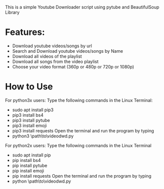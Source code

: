 This is a simple Youtube Downloader script using pytube and BeautifulSoup Library 
# Features:
* Download youtube videos/songs by url
* Search and Download youtube videos/songs by Name 
* Download all videos of the playlist
* Download all songs from the video playlist
* Choose your video format (360p or 480p or 720p or 1080p)
# How to Use
For python3x users:
Type the following commands in the Linux Terminal:
* sudo apt install pip3
* pip3 install bs4
* pip3 install pytube
* pip3 install emoji
* pip3 install requests
Open the terminal and run the program by typing
* python3 \path\to\videodwd.py

For python2x users:
Type the following commands in the Linux Terminal
* sudo apt install pip
* pip install bs4
* pip install pytube
* pip install emoji
* pip install requests
Open the terminal and run the program by typing
* python \path\to\videodwd.py    

